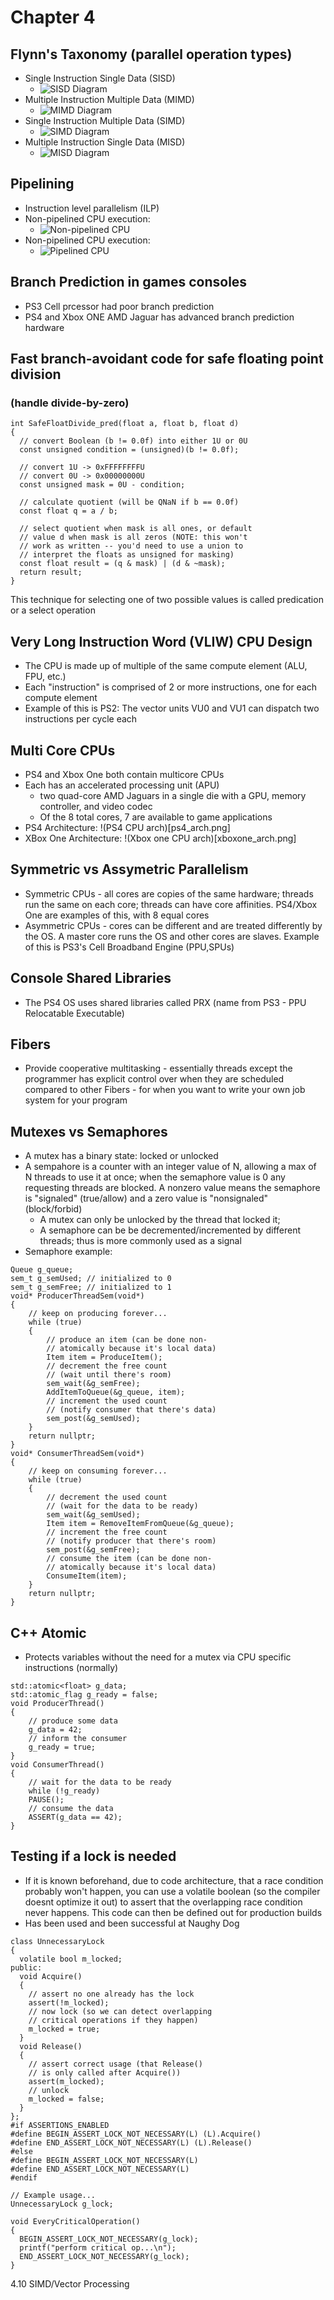 # Chapter 4

## Flynn's Taxonomy (parallel operation types)

* Single Instruction Single Data (SISD)
  * ![SISD Diagram](sisd_diagram.png)
* Multiple Instruction Multiple Data (MIMD)
  * ![MIMD Diagram](mimd_diagram.png)
* Single Instruction Multiple Data (SIMD)
  * ![SIMD Diagram](simd_diagram.png)
* Multiple Instruction Single Data (MISD)
  * ![MISD Diagram](misd_diagram.png)

## Pipelining

* Instruction level parallelism (ILP)
* Non-pipelined CPU execution:
  * ![Non-pipelined CPU](no_pipeline.png)
* Non-pipelined CPU execution:
  * ![Pipelined CPU](pipeline.png)

## Branch Prediction in games consoles

* PS3 Cell prcessor had poor branch prediction
* PS4 and Xbox ONE AMD Jaguar has advanced branch prediction 
  hardware

## Fast branch-avoidant code for safe floating point division 
### (handle divide-by-zero)

```
int SafeFloatDivide_pred(float a, float b, float d)
{
  // convert Boolean (b != 0.0f) into either 1U or 0U
  const unsigned condition = (unsigned)(b != 0.0f);

  // convert 1U -> 0xFFFFFFFFU
  // convert 0U -> 0x00000000U
  const unsigned mask = 0U - condition;

  // calculate quotient (will be QNaN if b == 0.0f)
  const float q = a / b;

  // select quotient when mask is all ones, or default
  // value d when mask is all zeros (NOTE: this won't
  // work as written -- you'd need to use a union to
  // interpret the floats as unsigned for masking)
  const float result = (q & mask) | (d & ~mask);
  return result;
}
```
This technique for selecting one of two possible values is
called predication or a select operation

## Very Long Instruction Word (VLIW) CPU Design

* The CPU is made up of multiple of the same compute element
  (ALU, FPU, etc.)
* Each "instruction" is comprised of 2 or more instructions,
  one for each compute element
* Example of this is PS2: The vector units VU0 and VU1 can
  dispatch two instructions per cycle each

## Multi Core CPUs

* PS4 and Xbox One both contain multicore CPUs
* Each has an accelerated processing unit (APU)
    * two quad-core AMD Jaguars in a single die with a GPU, memory controller, and video codec
    * Of the 8 total cores, 7 are available to game applications
* PS4 Architecture:
  !(PS4 CPU arch)[ps4_arch.png]
* XBox One Architecture:
  !(Xbox one CPU arch)[xboxone_arch.png]

## Symmetric vs Assymetric Parallelism

* Symmetric CPUs - all cores are copies of the same hardware; 
  threads run the same on each core; threads can have core affinities.
  PS4/Xbox One are examples of this, with 8 equal cores
* Asymmetric CPUs - cores can be different and are treated differently by the OS.
  A master core runs the OS and other cores are slaves. Example of this is PS3's Cell
  Broadband Engine (PPU,SPUs)

## Console Shared Libraries

* The PS4 OS uses shared libraries called PRX (name from PS3 - PPU Relocatable Executable)

## Fibers

* Provide cooperative multitasking - essentially threads except the programmer has 
  explicit control over when they are scheduled compared to other Fibers - for when
  you want to write your own job system for your program

## Mutexes vs Semaphores

* A mutex has a binary state: locked or unlocked
* A sempahore is a counter with an integer value of N, allowing a max of N
  threads to use it at once; when the semaphore value is 0 any requesting
  threads are blocked. A nonzero value means the semaphore is "signaled" (true/allow)
  and a zero value is "nonsignaled" (block/forbid)
    * A mutex can only be unlocked by the thread that locked it;
    * A semaphore can be be decremented/incremented by different threads; thus
      is more commonly used as a signal
* Semaphore example:
```
Queue g_queue;
sem_t g_semUsed; // initialized to 0
sem_t g_semFree; // initialized to 1
void* ProducerThreadSem(void*)
{
    // keep on producing forever...
    while (true)
    {
        // produce an item (can be done non-
        // atomically because it's local data)
        Item item = ProduceItem();
        // decrement the free count
        // (wait until there's room)
        sem_wait(&g_semFree);
        AddItemToQueue(&g_queue, item);
        // increment the used count
        // (notify consumer that there's data)
        sem_post(&g_semUsed);
    }
    return nullptr;
}
void* ConsumerThreadSem(void*)
{
    // keep on consuming forever...
    while (true)
    {
        // decrement the used count
        // (wait for the data to be ready)
        sem_wait(&g_semUsed);
        Item item = RemoveItemFromQueue(&g_queue);
        // increment the free count
        // (notify producer that there's room)
        sem_post(&g_semFree);
        // consume the item (can be done non-
        // atomically because it's local data)
        ConsumeItem(item);
    }
    return nullptr;
}
```

## C++ Atomic

* Protects variables without the need for a mutex via CPU specific instructions
  (normally)
```
std::atomic<float> g_data;
std::atomic_flag g_ready = false;
void ProducerThread()
{
    // produce some data
    g_data = 42;
    // inform the consumer
    g_ready = true;
}
void ConsumerThread()
{
    // wait for the data to be ready
    while (!g_ready)
    PAUSE();
    // consume the data
    ASSERT(g_data == 42);
}
```

## Testing if a lock is needed

* If it is known beforehand, due to code architecture,
  that a race condition probably won't happen, you can
  use a volatile boolean (so the compiler doesnt optimize
  it out) to assert that the overlapping
  race condition never happens. This code can then be
  defined out for production builds
* Has been used and been successful at Naughy Dog
```
class UnnecessaryLock
{
  volatile bool m_locked;
public:
  void Acquire()
  {
    // assert no one already has the lock
    assert(!m_locked);
    // now lock (so we can detect overlapping
    // critical operations if they happen)
    m_locked = true;
  }
  void Release()
  {
    // assert correct usage (that Release()
    // is only called after Acquire())
    assert(m_locked);
    // unlock
    m_locked = false;
  }
};
#if ASSERTIONS_ENABLED
#define BEGIN_ASSERT_LOCK_NOT_NECESSARY(L) (L).Acquire()
#define END_ASSERT_LOCK_NOT_NECESSARY(L) (L).Release()
#else
#define BEGIN_ASSERT_LOCK_NOT_NECESSARY(L)
#define END_ASSERT_LOCK_NOT_NECESSARY(L)
#endif

// Example usage...
UnnecessaryLock g_lock;

void EveryCriticalOperation()
{
  BEGIN_ASSERT_LOCK_NOT_NECESSARY(g_lock);
  printf("perform critical op...\n");
  END_ASSERT_LOCK_NOT_NECESSARY(g_lock);
}
```
4.10 SIMD/Vector Processing



